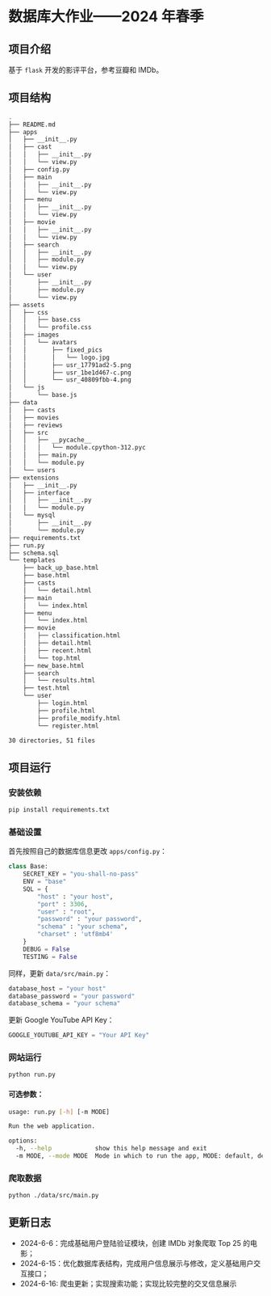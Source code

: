 # 数据库大作业——2024 年春季

## 项目介绍

基于 `flask` 开发的影评平台，参考豆瓣和 IMDb。

## 项目结构

```bash
.
├── README.md
├── apps
│   ├── __init__.py
│   ├── cast
│   │   ├── __init__.py
│   │   └── view.py
│   ├── config.py
│   ├── main
│   │   ├── __init__.py
│   │   └── view.py
│   ├── menu
│   │   ├── __init__.py
│   │   └── view.py
│   ├── movie
│   │   ├── __init__.py
│   │   └── view.py
│   ├── search
│   │   ├── __init__.py
│   │   ├── module.py
│   │   └── view.py
│   └── user
│       ├── __init__.py
│       ├── module.py
│       └── view.py
├── assets
│   ├── css
│   │   ├── base.css
│   │   └── profile.css
│   ├── images
│   │   └── avatars
│   │       ├── fixed_pics
│   │       │   └── logo.jpg
│   │       ├── usr_17791ad2-5.png
│   │       ├── usr_1be1d467-c.png
│   │       └── usr_40809fbb-4.png
│   └── js
│       └── base.js
├── data
│   ├── casts
│   ├── movies
│   ├── reviews
│   ├── src
│   │   ├── __pycache__
│   │   │   └── module.cpython-312.pyc
│   │   ├── main.py
│   │   └── module.py
│   └── users
├── extensions
│   ├── __init__.py
│   ├── interface
│   │   ├── __init__.py
│   │   └── module.py
│   └── mysql
│       ├── __init__.py
│       └── module.py
├── requirements.txt
├── run.py
├── schema.sql
└── templates
    ├── back_up_base.html
    ├── base.html
    ├── casts
    │   └── detail.html
    ├── main
    │   └── index.html
    ├── menu
    │   └── index.html
    ├── movie
    │   ├── classification.html
    │   ├── detail.html
    │   ├── recent.html
    │   └── top.html
    ├── new_base.html
    ├── search
    │   └── results.html
    ├── test.html
    └── user
        ├── login.html
        ├── profile.html
        ├── profile_modify.html
        └── register.html

30 directories, 51 files
```

## 项目运行

### 安装依赖

```bash
pip install requirements.txt
```

### 基础设置

首先按照自己的数据库信息更改 `apps/config.py`：

```py
class Base:
    SECRET_KEY = "you-shall-no-pass"
    ENV = "base"
    SQL = {
        "host" : "your host",
        "port" : 3306,
        "user" : "root", 
        "password" : "your password",
        "schema" : "your schema",
        "charset" : 'utf8mb4'
    }
    DEBUG = False
    TESTING = False
```

同样，更新 `data/src/main.py`：

```py
database_host = "your host"
database_password = "your password"
database_schema = "your schema"
```

更新 Google YouTube API Key：

```py
GOOGLE_YOUTUBE_API_KEY = "Your API Key"
```

### 网站运行

```bash
python run.py
```

#### 可选参数：

```bash
usage: run.py [-h] [-m MODE]

Run the web application.

options:
  -h, --help            show this help message and exit
  -m MODE, --mode MODE  Mode in which to run the app, MODE: default, develop, test
```

### 爬取数据

```
python ./data/src/main.py
```

## 更新日志

- 2024-6-6：完成基础用户登陆验证模块，创建 IMDb 对象爬取 Top 25 的电影；
- 2024-6-15：优化数据库表结构，完成用户信息展示与修改，定义基础用户交互接口； 
- 2024-6-16: 爬虫更新；实现搜索功能；实现比较完整的交叉信息展示
